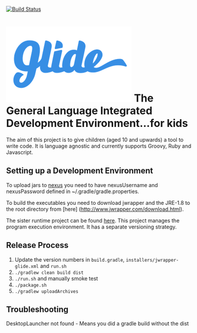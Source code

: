 [![Build Status](https://travis-ci.org/SpencerArtisan/glide.svg?branch=master)](https://travis-ci.org/SpencerArtisan/glide)


![GLIDE](./installers/glide-logo.png)
The General Language Integrated Development Environment...for kids
==================================================================

The aim of this project is to give children (aged 10 and upwards) a tool to write code.
It is language agnostic and currently supports Groovy, Ruby and Javascript.

Setting up a Development Environment
------------------------------------

To upload jars to [nexus](http://leonandjosh.ddns.net:8081/nexus) you need to have nexusUsername and nexusPassword defined in ~/.gradle/gradle.properties.

To build the executables you need to download jwrapper and the JRE-1.8 to the root directory from [here] (http://www.jwrapper.com/download.html).

The sister runtime project can be found [here](https://github.com/phil-anderson/blurp).  This project manages the program execution environment.  It has a separate versioning strategy.  

Release Process
---------------

1. Update the version numbers in ``build.gradle``, ``installers/jwrapper-glide.xml`` and ``run.sh``
2. `./gradlew clean build dist`
3. `./run.sh` and manually smoke test
4. `./package.sh`
5. `./gradlew uploadArchives`

Troubleshooting
---------------
DesktopLauncher not found - Means you did a gradle build without the dist

